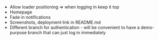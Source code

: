 - Allow loader positioning => when logging in keep it top
- Homepage
- Fade in notifications
- Screenshots, deployment link in README.md
- Different branch for authentication - will be convenient to have a demo-purpose branch that can just log in immediately

